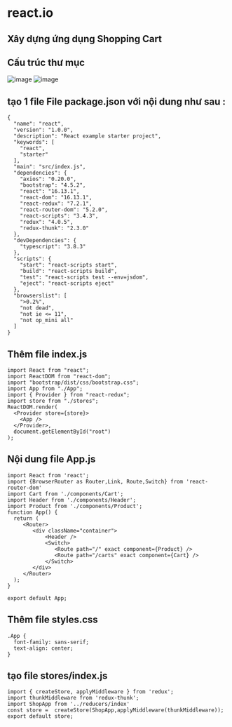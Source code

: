 # react.io
## Xây dựng ứng dụng Shopping Cart
## Cấu trúc thư mục
![image](https://user-images.githubusercontent.com/6966136/183286769-0058295b-d5bd-44cf-b2ff-b45718702837.png)
![image](https://user-images.githubusercontent.com/6966136/183286789-a77405d9-e6a1-467d-b086-1d9307b5e06c.png)

## tạo 1 file File package.json với nội dung như sau : 
```
{
  "name": "react",
  "version": "1.0.0",
  "description": "React example starter project",
  "keywords": [
    "react",
    "starter"
  ],
  "main": "src/index.js",
  "dependencies": {
    "axios": "0.20.0",
    "bootstrap": "4.5.2",
    "react": "16.13.1",
    "react-dom": "16.13.1",
    "react-redux": "7.2.1",
    "react-router-dom": "5.2.0",
    "react-scripts": "3.4.3",
    "redux": "4.0.5",
    "redux-thunk": "2.3.0"
  },
  "devDependencies": {
    "typescript": "3.8.3"
  },
  "scripts": {
    "start": "react-scripts start",
    "build": "react-scripts build",
    "test": "react-scripts test --env=jsdom",
    "eject": "react-scripts eject"
  },
  "browserslist": [
    ">0.2%",
    "not dead",
    "not ie <= 11",
    "not op_mini all"
  ]
}
```

## Thêm file index.js
```
import React from "react";
import ReactDOM from "react-dom";
import "bootstrap/dist/css/bootstrap.css";
import App from "./App";
import { Provider } from "react-redux";
import store from "./stores";
ReactDOM.render(
  <Provider store={store}>
    <App />
  </Provider>,
  document.getElementById("root")
);
```
## Nội dung file App.js
```
import React from 'react';
import {BrowserRouter as Router,Link, Route,Switch} from 'react-router-dom'
import Cart from './components/Cart';
import Header from './components/Header';
import Product from './components/Product';
function App() {
  return (
     <Router>
        <div className="container">
            <Header />
            <Switch>
               <Route path="/" exact component={Product} />
               <Route path="/carts" exact component={Cart} />
            </Switch>
        </div>
     </Router>
  );
}

export default App;
```
## Thêm file styles.css
```
.App {
  font-family: sans-serif;
  text-align: center;
}
```
## tạo file stores/index.js
```
import { createStore, applyMiddleware } from 'redux';
import thunkMiddleware from 'redux-thunk';
import ShopApp from '../reducers/index'
const store =  createStore(ShopApp,applyMiddleware(thunkMiddleware));
export default store;
```
